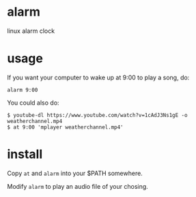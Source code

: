 # alarm

linux alarm clock

# usage

If you want your computer to wake up at 9:00 to play a song, do:

```
alarm 9:00
```

You could also do:

```
$ youtube-dl https://www.youtube.com/watch?v=1cAdJ3Ns1gE -o weatherchannel.mp4
$ at 9:00 'mplayer weatherchannel.mp4'
```

# install

Copy `at` and `alarm` into your $PATH somewhere.

Modify `alarm` to play an audio file of your chosing.
